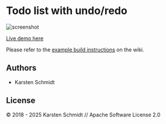 # Todo list with undo/redo

![screenshot](https://raw.githubusercontent.com/thi-ng/umbrella/develop/assets/examples/todo-list.png)

[Live demo here](https://demo.thi.ng/umbrella/todo-list/)

Please refer to the [example build
instructions](https://github.com/thi-ng/umbrella/wiki/Example-build-instructions)
on the wiki.

## Authors

- Karsten Schmidt

## License

&copy; 2018 - 2025 Karsten Schmidt // Apache Software License 2.0
